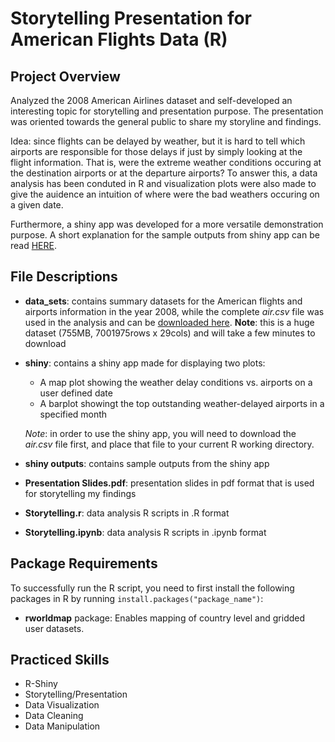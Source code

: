 # Storytelling Presentation for American Flights Data (R)

## Project Overview
Analyzed the 2008 American Airlines dataset and self-developed an interesting topic for storytelling and presentation purpose. The presentation was oriented towards the general public to share my storyline and findings.

Idea: since flights can be delayed by weather, but it is hard to tell which airports are responsible for those delays if just by simply looking at the flight information. That is, were the extreme weather conditions occuring at the destination airports or at the departure airports? To answer this, a data analysis has been conduted in R and visualization plots were also made to give the auidence an intuition of where were the bad weathers occuring on a given date.

Furthermore, a shiny app was developed for a more versatile demonstration purpose. A short explanation for the sample outputs from shiny app can be read [HERE](https://github.com/qyzqyz1/Data-Science-Portfolio/tree/master/R%20Projects/R%20-%20Data%20Analysis%20and%20Visualization/Storytelling%20-%20Air%20Flights%20Data/shiny%20outputs).

## File Descriptions
- **data_sets**: contains summary datasets for the American flights and airports information in the year 2008, while the complete *air.csv* file was used in the analysis and can be [downloaded here](http://rtricks4kids.ok.ubc.ca/wjbraun/DS550/air.csv). **Note**: this is a huge dataset (755MB, 7001975rows x 29cols) and will take a few minutes to download
- **shiny**: contains a shiny app made for displaying two plots:
    - A map plot showing the weather delay conditions vs. airports on a user defined date
    - A barplot showingt the top outstanding weather-delayed airports in a specified month
    
    *_Note_*: in order to use the shiny app, you will need to download the *air.csv* file first, and place that file to your current R working directory.
- **shiny outputs**: contains sample outputs from the shiny app
- **Presentation Slides.pdf**: presentation slides in pdf format that is used for storytelling my findings
- **Storytelling.r**: data analysis R scripts in .R format
- **Storytelling.ipynb**: data analysis R scripts in .ipynb format

## Package Requirements
To successfully run the R script, you need to first install the following packages in R by running `install.packages("package_name")`:
- **rworldmap** package: Enables mapping of country level and gridded user datasets.

## Practiced Skills
- R-Shiny
- Storytelling/Presentation
- Data Visualization
- Data Cleaning
- Data Manipulation
